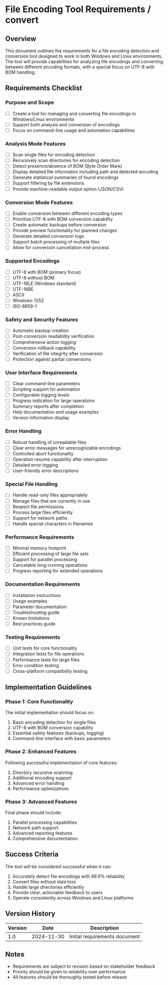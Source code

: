 # File Encoding Tool Requirements / convert

## Overview
This document outlines the requirements for a file encoding detection and conversion tool designed to work in both Windows and Linux environments. The tool will provide capabilities for analyzing file encodings and converting between different encoding formats, with a special focus on UTF-8 with BOM handling.

## Requirements Checklist

### Purpose and Scope
- [ ] Create a tool for managing and converting file encodings in Windows/Linux environments
- [ ] Support both analysis and conversion of encodings
- [ ] Focus on command-line usage and automation capabilities

### Analysis Mode Features
- [ ] Scan single files for encoding detection
- [ ] Recursively scan directories for encoding detection
- [ ] Detect presence/absence of BOM (Byte Order Mark)
- [ ] Display detailed file information including path and detected encoding
- [ ] Generate statistical summaries of found encodings
- [ ] Support filtering by file extensions
- [ ] Provide machine-readable output option (JSON/CSV)

### Conversion Mode Features
- [ ] Enable conversion between different encoding types
- [ ] Prioritize UTF-8 with BOM conversion capability
- [ ] Create automatic backups before conversion
- [ ] Provide preview functionality for planned changes
- [ ] Generate detailed conversion logs
- [ ] Support batch processing of multiple files
- [ ] Allow for conversion cancellation mid-process

### Supported Encodings
- [ ] UTF-8 with BOM (primary focus)
- [ ] UTF-8 without BOM
- [ ] UTF-16LE (Windows standard)
- [ ] UTF-16BE
- [ ] ASCII
- [ ] Windows-1252
- [ ] ISO-8859-1

### Safety and Security Features
- [ ] Automatic backup creation
- [ ] Post-conversion readability verification
- [ ] Comprehensive action logging
- [ ] Conversion rollback capability
- [ ] Verification of file integrity after conversion
- [ ] Protection against partial conversions

### User Interface Requirements
- [ ] Clear command-line parameters
- [ ] Scripting support for automation
- [ ] Configurable logging levels
- [ ] Progress indication for large operations
- [ ] Summary reports after completion
- [ ] Help documentation and usage examples
- [ ] Version information display

### Error Handling
- [ ] Robust handling of unreadable files
- [ ] Clear error messages for unrecognizable encodings
- [ ] Controlled abort functionality
- [ ] Operation resume capability after interruption
- [ ] Detailed error logging
- [ ] User-friendly error descriptions

### Special File Handling
- [ ] Handle read-only files appropriately
- [ ] Manage files that are currently in use
- [ ] Respect file permissions
- [ ] Process large files efficiently
- [ ] Support for network paths
- [ ] Handle special characters in filenames

### Performance Requirements
- [ ] Minimal memory footprint
- [ ] Efficient processing of large file sets
- [ ] Support for parallel processing
- [ ] Cancelable long-running operations
- [ ] Progress reporting for extended operations

### Documentation Requirements
- [ ] Installation instructions
- [ ] Usage examples
- [ ] Parameter documentation
- [ ] Troubleshooting guide
- [ ] Known limitations
- [ ] Best practices guide

### Testing Requirements
- [ ] Unit tests for core functionality
- [ ] Integration tests for file operations
- [ ] Performance tests for large files
- [ ] Error condition testing
- [ ] Cross-platform compatibility testing

## Implementation Guidelines

### Phase 1: Core Functionality
The initial implementation should focus on:
1. Basic encoding detection for single files
2. UTF-8 with BOM conversion capability
3. Essential safety features (backups, logging)
4. Command-line interface with basic parameters

### Phase 2: Enhanced Features
Following successful implementation of core features:
1. Directory recursive scanning
2. Additional encoding support
3. Advanced error handling
4. Performance optimizations

### Phase 3: Advanced Features
Final phase should include:
1. Parallel processing capabilities
2. Network path support
3. Advanced reporting features
4. Comprehensive documentation

## Success Criteria
The tool will be considered successful when it can:
1. Accurately detect file encodings with 99.9% reliability
2. Convert files without data loss
3. Handle large directories efficiently
4. Provide clear, actionable feedback to users
5. Operate consistently across Windows and Linux platforms

## Version History

| Version | Date | Description |
|---------|------|-------------|
| 1.0 | 2024-11-30 | Initial requirements document |

## Notes
- Requirements are subject to revision based on stakeholder feedback
- Priority should be given to reliability over performance
- All features should be thoroughly tested before release
